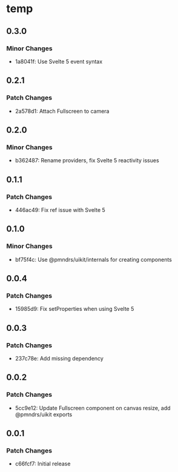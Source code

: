 # temp

## 0.3.0

### Minor Changes

- 1a8041f: Use Svelte 5 event syntax

## 0.2.1

### Patch Changes

- 2a578d1: Attach Fullscreen to camera

## 0.2.0

### Minor Changes

- b362487: Rename providers, fix Svelte 5 reactivity issues

## 0.1.1

### Patch Changes

- 446ac49: Fix ref issue with Svelte 5

## 0.1.0

### Minor Changes

- bf75f4c: Use @pmndrs/uikit/internals for creating components

## 0.0.4

### Patch Changes

- 15985d9: Fix setProperties when using Svelte 5

## 0.0.3

### Patch Changes

- 237c78e: Add missing dependency

## 0.0.2

### Patch Changes

- 5cc9e12: Update Fullscreen component on canvas resize, add @pmndrs/uikit exports

## 0.0.1

### Patch Changes

- c66fcf7: Initial release
